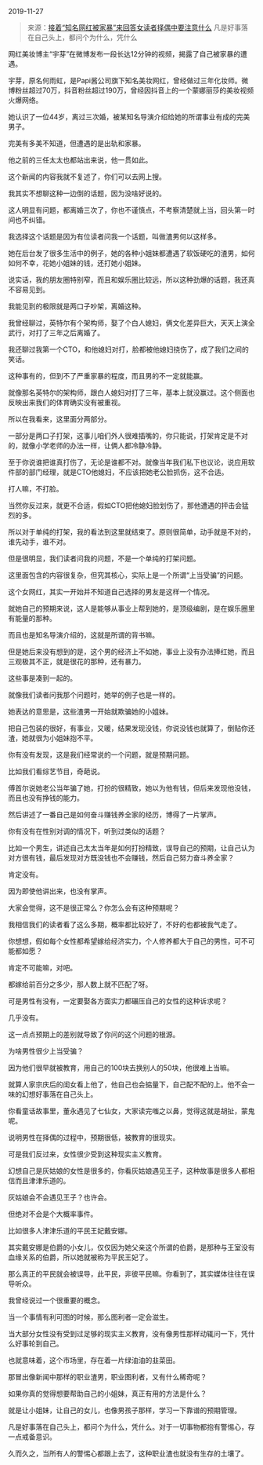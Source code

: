 2019-11-27

> 来源：[接着“知名网红被家暴”来回答女读者择偶中要注意什么](http://mp.weixin.qq.com/s?__biz=MzU3NDc5Nzc0NQ==&mid=2247485921&idx=2&sn=1f2d551bf4140ad64c9920cf10b67ab2&chksm=fd2dab3fca5a2229733548fe829d839890293bdb9801cd68b890061f67aec6d7969d1a74b0d7&scene=27#wechat_redirect)
> 凡是好事落在自己头上，都问个为什么，凭什么

网红美妆博主“宇芽”在微博发布一段长达12分钟的视频，揭露了自己被家暴的遭遇。

  

宇芽，原名何雨虹，是Papi酱公司旗下知名美妆网红，曾经做过三年化妆师。微博粉丝超过70万，抖音粉丝超过190万，曾经因抖音上的一个蒙娜丽莎的美妆视频火爆网络。

  

她认识了一位44岁，离过三次婚，被某知名导演介绍给她的所谓事业有成的完美男子。

  

完美有多美不知道，但遭遇的是出轨和家暴。

  

他之前的三任太太也都站出来说，他一贯如此。

  

这个新闻的内容我就不复述了，你们可以去网上搜。

  

我其实不想聊这种一边倒的话题，因为没啥好说的。

  

这人明显有问题，都离婚三次了，你也不谨慎点，不考察清楚就上当，回头第一时间也不纠错。

  

我选择这个话题是因为有位读者问我一个话题，叫做渣男何以这样多。

  

她在后台发了很多生活中的例子，她的各种小姐妹都遭遇了软饭硬吃的渣男，如何如何不幸，花她小姐妹的钱，还打她小姐妹。

  

说实话，我的朋友圈特别窄，而且和娱乐圈比较远，所以这种劲爆的话题，我还真不容易见到。

  

我能见到的极限就是两口子吵架，离婚这种。

  

我曾经聊过，英特尔有个架构师，娶了个白人媳妇，俩文化差异巨大，天天上演全武行，对打了三年之后离婚了。

  

我还聊过我第一个CTO，和他媳妇对打，脸都被他媳妇挠伤了，成了我们之间的笑话。

  

这种事有的，但到不了严重家暴的程度，而且男的不一定就能赢。

  

就像那名英特尔的架构师，跟白人媳妇对打了三年，基本上就没赢过。这个侧面也反映出来我们的体育确实没有被重视。

  

所以在我看来，这里面分两部分。

  

一部分是两口子打架，这事儿咱们外人很难插嘴的，你只能说，打架肯定是不对的，就像小学老师的办法一样，让俩人都冷静冷静。

  

至于你说谁把谁真打伤了，无论是谁都不对。就像当年我们私下也议论，说应用软件部的部门经理，就是CTO他媳妇，不应该把她老公脸抓伤，这不合适。

  

打人嘛，不打脸。

  

当然你反过来，就更不合适，假如CTO把他媳妇脸划伤了，那他遭遇的抨击会猛烈的多。

  

所以对于单纯的打架，我的看法到这里就结束了。原则很简单，动手就是不对的，谁先动手，谁不对。

  

但是很明显，我们读者问我的问题，不是一个单纯的打架问题。

  

这里面包含的内容很复杂，但究其核心，实际上是一个所谓“上当受骗”的问题。

  

这个女网红，其实一开始并不知道自己选择的男友是这样一个情况。

  

就她自己的预期来说，这人是能够从事业上帮到她的，是顶级编剧，是在娱乐圈里有能量的那种。

  

而且也是知名导演介绍的，这就是所谓的背书嘛。

  

但是她后来没有想到的是，这个男的经济上不如她，事业上没有办法捧红她，而且三观极其不正，就是很花的那种，还有暴力。

  

这些事是凑到一起的。

  

就像我们读者问我那个问题时，她举的例子也是一样的。

  

她表达的意思是，这些渣男一开始就欺骗她的小姐妹。

  

把自己包装的很好，有事业，又暖，结果发现没钱，你说没钱也就算了，倒贴你还渣，她就很为小姐妹抱不平。

  

你有没有发现，这是我们经常说的一个问题，就是预期问题。

  

比如我们看综艺节目，奇葩说。

  

傅首尔说她老公当年骗了她，打扮的很精致，她以为他有钱，但后来发现他没钱，而且也没有挣钱的能力。

  

然后讲述了一番自己是如何奋斗赚钱养全家的经历，博得了一片掌声。

  

你有没有在性别对调的情况下，听到过类似的话题？

  

比如一个男生，讲述自己太太当年是如何打扮精致，误导自己的预期，让自己认为对方很有钱，最后发现对方既没钱也不会赚钱，然后自己努力奋斗养全家？

  

肯定没有。

  

因为即使他讲出来，也没有掌声。

  

大家会觉得，这不是很正常么？你怎么会有这种预期呢？

  

我相信我们的读者看了这么多期，概率都比较好了，不好的也都被我气走了。

  

你想想，假如每个女性都希望嫁给经济实力，个人修养都大于自己的男性，可不可能都如愿？

  

肯定不可能嘛，对吧。

  

都嫁给前百分之多少，那人数上就不匹配了呀。

  

可是男性有没有，一定要娶各方面实力都碾压自己的女性的这种诉求呢？

  

几乎没有。

  

这一点点预期上的差别就导致了你问的这个问题的根源。

  

为啥男性很少上当受骗？

  

因为他们很早就被教育，用自己的100块去换别人的50块，他很难上当嘛。

  

就算人家宗庆后的闺女看上他了，他自己也会掂量下，自己配不配的上。他不会一味的幻想好事落在自己头上。

  

你看童话故事里，董永遇见了七仙女，大家读完嗤之以鼻，觉得这就是胡扯，蒙鬼呢。

  

说明男性在择偶的过程中，预期很低，被教育的很现实。

  

可是我们反过来，女性很少受到这种现实主义教育。

  

幻想自己是灰姑娘的女性是很多的，你看灰姑娘遇见王子，这种故事是很多人都相信而且津津乐道的。

  

灰姑娘会不会遇见王子？也许会。

  

但绝对不会是个大概率事件。

  

比如很多人津津乐道的平民王妃戴安娜。

  

其实戴安娜是伯爵的小女儿，仅仅因为她父亲这个所谓的伯爵，是那种与王室没有血缘关系的伯爵，所以她就被称为平民王妃了。

  

那么真正的平民就会被误导，此平民，非彼平民嘛。你看到了，其实媒体往往在误导听众。

  

我曾经说过一个很重要的概念。

  

当一个事情有利可图的时候，那么图利者一定会滋生。

  

当大部分女性没有受到过足够的现实主义教育，没有像男性那样动辄问一下，凭什么好事轮到自己。

  

也就意味着，这个市场里，存在着一片绿油油的韭菜田。

  

那冒出像新闻中那样的职业渣男，职业图利者，又有什么稀奇呢？

  

如果你真的觉得想要帮助自己的小姐妹，真正有用的方法是什么？

  

就是让小姐妹，让自己的女儿，也像男孩子那样，学习一下靠谱的预期管理。

  

凡是好事落在自己头上，都问个为什么，凭什么。对于一切事物都抱有警惕心，存一点戒备意识。

  

久而久之，当所有人的警惕心都跟上去了，这种职业渣也就没有生存的土壤了。

